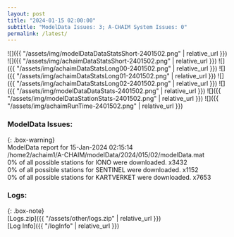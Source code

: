 ```yaml
---
layout: post
title: "2024-01-15 02:00:00"
subtitle: "ModelData Issues: 3; A-CHAIM System Issues: 0"
permalink: /latest/
---
```


![]({{ "/assets/img/modelDataDataStatsShort-2401502.png" | relative_url }})
![]({{ "/assets/img/achaimDataStatsShort-2401502.png" | relative_url }})
![]({{ "/assets/img/achaimDataStatsLong00-2401502.png" | relative_url }})
![]({{ "/assets/img/achaimDataStatsLong01-2401502.png" | relative_url }})
![]({{ "/assets/img/achaimDataStatsLong02-2401502.png" | relative_url }})
![]({{ "/assets/img/modelDataDataStats-2401502.png" | relative_url }})
![]({{ "/assets/img/modelDataStationStats-2401502.png" | relative_url }})
![]({{ "/assets/img/achaimRunTime-2401502.png" | relative_url }})


### ModelData Issues:  
  
{: .box-warning}  
 ModelData report for 15-Jan-2024 02:15:14   
 /home2/achaim1/A-CHAIM/modelData/2024/015/02/modelData.mat   
 0% of all possible stations for IONO were downloaded. x3432   
 0% of all possible stations for SENTINEL were downloaded. x1152   
 0% of all possible stations for KARTVERKET were downloaded. x7653   
  


### Logs:  
  
{: .box-note}  
[Logs.zip]({{ "/assets/other/logs.zip" | relative_url }})  
[Log Info]({{ "/logInfo" | relative_url }})  
